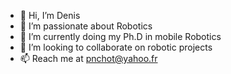 - 👋 Hi, I’m Denis
- 💞️ I’m passionate about Robotics
- 🌱 I’m currently doing my Ph.D in mobile Robotics
- 👀 I’m looking to collaborate on robotic projects
- 📫 Reach me at pnchot@yahoo.fr

<!---
pnchot/pnchot is a ✨ special ✨ repository because its `README.md` (this file) appears on your GitHub profile.
You can click the Preview link to take a look at your changes.
--->
